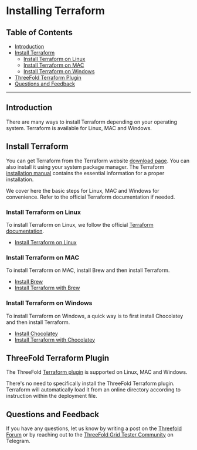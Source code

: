 <h1> Installing Terraform</h1>

<h2> Table of Contents </h2>

- [Introduction](#introduction)
- [Install Terraform](#install-terraform)
  - [Install Terraform on Linux](#install-terraform-on-linux)
  - [Install Terraform on MAC](#install-terraform-on-mac)
  - [Install Terraform on Windows](#install-terraform-on-windows)
- [ThreeFold Terraform Plugin](#threefold-terraform-plugin)
- [Questions and Feedback](#questions-and-feedback)

***

## Introduction

There are many ways to install Terraform depending on your operating system. Terraform is available for Linux, MAC and Windows.

## Install Terraform

You can get Terraform from the Terraform website [download page](https://www.terraform.io/downloads.html). You can also install it using your system package manager. The Terraform [installation manual](https://learn.hashicorp.com/tutorials/terraform/install-cli) contains the essential information for a proper installation.

We cover here the basic steps for Linux, MAC and Windows for convenience. Refer to the official Terraform documentation if needed.

### Install Terraform on Linux

To install Terraform on Linux, we follow the official [Terraform documentation](https://developer.hashicorp.com/terraform/downloads). 

* [Install Terraform on Linux](../computer_it_basics/cli_scripts_basics.md#install-terraform)

### Install Terraform on MAC

To install Terraform on MAC, install Brew and then install Terraform.

* [Install Brew](../computer_it_basics/cli_scripts_basics.md#install-brew)
* [Install Terraform with Brew](../computer_it_basics/cli_scripts_basics.md#install-terraform-with-brew)

### Install Terraform on Windows

To install Terraform on Windows, a quick way is to first install Chocolatey and then install Terraform.

* [Install Chocolatey](../computer_it_basics/cli_scripts_basics.md#install-chocolatey)
* [Install Terraform with Chocolatey](../computer_it_basics/cli_scripts_basics.md#install-terraform-with-chocolatey)

## ThreeFold Terraform Plugin

The ThreeFold [Terraform plugin](https://github.com/threefoldtech/terraform-provider-grid) is supported on Linux, MAC and Windows.

There's no need to specifically install the ThreeFold Terraform plugin. Terraform will automatically load it from an online directory according to instruction within the deployment file.

## Questions and Feedback

If you have any questions, let us know by writing a post on the [Threefold Forum](http://forum.threefold.io/) or by reaching out to the [ThreeFold Grid Tester Community](https://t.me/threefoldtesting) on Telegram.
